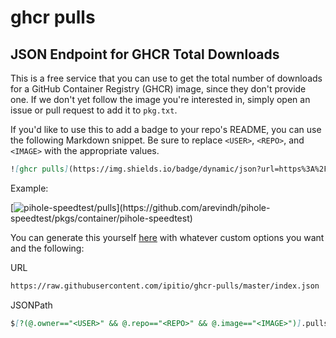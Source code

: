 # ghcr pulls

## JSON Endpoint for GHCR Total Downloads

This is a free service that you can use to get the total number of downloads for a GitHub Container Registry (GHCR) image, since they don't provide one. If we don't yet follow the image you're interested in, simply open an issue or pull request to add it to `pkg.txt`.

If you'd like to use this to add a badge to your repo's README, you can use the following Markdown snippet. Be sure to replace `<USER>`, `<REPO>`, and `<IMAGE>` with the appropriate values.

```markdown
![ghcr pulls](https://img.shields.io/badge/dynamic/json?url=https%3A%2F%2Fraw.githubusercontent.com%2Fipitio%2Fghcr-pulls%2Fmaster%2Findex.json&query=%24%5B%3F(%40.owner%3D%3D%22<USER>%22%20%26%26%20%40.repo%3D%3D%22<REPO>%22%20%26%26%20%40.image%3D%3D%22<IMAGE>%22)%5D.pulls)
```

Example:

[![pihole-speedtest/pulls](https://img.shields.io/badge/dynamic/json?url=https%3A%2F%2Fraw.githubusercontent.com%2Fipitio%2Fghcr-pulls%2Fmaster%2Findex.json&query=%24%5B%3F(%40.owner%3D%3D%22arevindh%22%20%26%26%20%40.repo%3D%3D%22pihole-speedtest%22%20%26%26%20%40.image%3D%3D%22pihole-speedtest%22)%5D.pulls&label=pulls)](https://github.com/arevindh/pihole-speedtest/pkgs/container/pihole-speedtest)

You can generate this yourself [here](https://shields.io/badges/dynamic-json-badge) with whatever custom options you want and the following:

URL

```markdown
https://raw.githubusercontent.com/ipitio/ghcr-pulls/master/index.json
```

JSONPath

```markdown
$[?(@.owner=="<USER>" && @.repo=="<REPO>" && @.image=="<IMAGE>")].pulls
```
